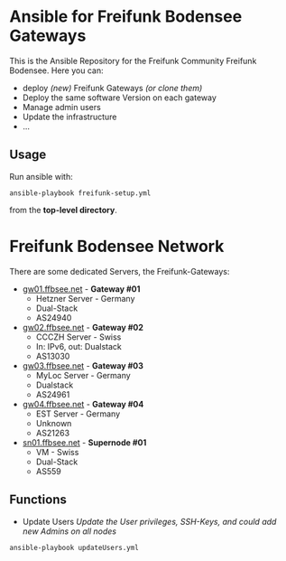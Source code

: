 Ansible for Freifunk Bodensee Gateways
==================================

This is the Ansible Repository for the Freifunk Community Freifunk Bodensee.
Here you can:
* deploy *(new)* Freifunk Gateways *(or clone them)*
* Deploy the same software Version on each gateway
* Manage admin users
* Update the infrastructure
* ...


Usage
-----

Run ansible with:

    ansible-playbook freifunk-setup.yml

from the **top-level directory**.


Freifunk Bodensee Network
=========================

There are some dedicated Servers, the Freifunk-Gateways:

* [gw01.ffbsee.net](https://gw01.ffbsee.net) - **Gateway #01**
  * Hetzner Server - Germany
  * Dual-Stack
  * AS24940
* [gw02.ffbsee.net](https://gw02.ffbsee.net) - **Gateway #02**
  * CCCZH Server - Swiss
  * In: IPv6, out: Dualstack
  * AS13030
* [gw03.ffbsee.net](https://gw03.ffbsee.net) - **Gateway #03**
  * MyLoc Server - Germany
  * Dualstack
  * AS24961
* [gw04.ffbsee.net](https://gw04.ffbsee.net) - **Gateway #04**
  * EST Server - Germany
  * Unknown
  * AS21263
* [sn01.ffbsee.net](https://sn01.ffbsee.de) - **Supernode #01**
  * VM - Swiss
  * Dual-Stack
  * AS559

## Functions
* Update Users
*Update the User privileges, SSH-Keys, and could add new Admins on all nodes*
````bash
ansible-playbook updateUsers.yml
````

 
